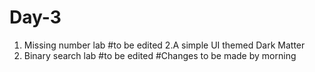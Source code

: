 # Day-3
1. Missing number lab #to be edited
2.A simple UI themed Dark Matter
3. Binary search lab #to be edited
#Changes to be made by morning

